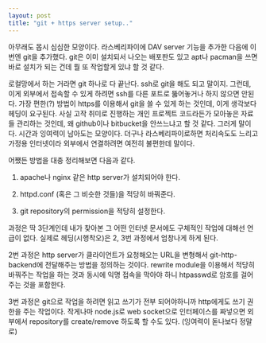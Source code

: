 ```yaml
---
layout: post
title: "git + https server setup.."
---
```



아무래도 몹시 심심한 모양이다. 라스베리파이에 DAV server 기능을 추가한 다음에 이번엔 git을 추가했다. git은 이미 설치되서 나오는 배포판도 있고 apt나 pacman을 쓰면 바로 설치가 되는 건데 뭘 또 작업할게 있냐 할 것 같다.




로컬망에서 하는 거라면 git 하나로 다 끝난다. ssh로 git을 해도 되고 말이지. 그런데, 이게 외부에서 접속할 수 있게 하려면 ssh를 다른 포트로 뚫어놓거나 하지 않으면 안된다. 가장 편한(?) 방법이 https를 이용해서 git을 쓸 수 있게 하는 것인데, 이게 생각보다 헤딩이 요구된다. 사실 고작 취미로 진행하는 개인 프로젝트 코드라든가 모아놓은 자료들 관리하는 것인데, 왜 github이나 bitbucket을 안쓰느냐고 할 것 같다. 그러게 말이다. 시간과 잉여력이 남아도는 모양이다. 더구나 라스베리파이로하면 처리속도도 느리고 가정용 인터넷이라 외부에서 연결하려면 여전히 불편한데 말이다.




어쨌든 방법을 대충 정리해보면 다음과 같다.




1) apache나 nginx 같은 http server가 설치되어야 한다. 

2) httpd.conf (혹은 그 비슷한 것들)을 적당히 바꿔준다.

3) git repository의 permission을 적당히 설정한다.




과정은 딱 3단계인데 내가 찾아본 그 어떤 인터넷 문서에도 구체적인 작업에 대해선 언급이 없다. 실제로 헤딩(시행착오)은 2, 3번 과정에서 엄창나게 하게 된다. 




2번 과정은 http server가 클라이언트가 요청해오는 URL을 변형해서 git-http-backend에 전달해주는 방법을 정의하는 것이다. rewrite module을 이용해서 적당히 바꿔주는 작업을 하는 것과 동시에 익명 접속을 막아야 하니 htpasswd로 암호를 걸어주는 것을 포함한다. 




3번 과정은 git으로 작업을 하려면 읽고 쓰기가 전부 되어야하니까 http에게도 쓰기 권한을 주는 작업이다. 작게나마 node.js로 web socket으로 인터페이스를 짜넣으면 외부에서 repository를 create/remove 하도록 할 수도 있다. (잉여력이 돋나보다 정말로)






